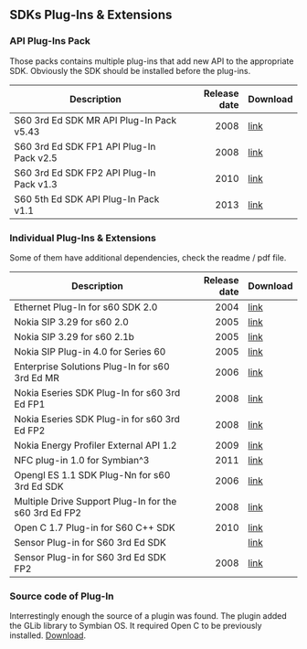 ## SDKs Plug-Ins & Extensions


### API Plug-Ins Pack

Those packs contains multiple plug-ins that add new API to the appropriate SDK.
Obviously the SDK should be installed before the plug-ins.

| Description                              | Release date  | Download |
|------------------------------------------|--------------:|----------|
| S60 3rd Ed SDK MR API Plug-In Pack v5.43 |           2008| [link](https://mega.nz/#!yhkG3S6I!H_IkGRituRpifqv2zyoBWixkU_2B1yN5P3bl1T2v9co) |
| S60 3rd Ed SDK FP1 API Plug-In Pack v2.5 |           2008| [link](https://mega.nz/#!6sMGUL6a!f7uQySak-OnW0LKC3xUe_3Fhl93DIEjfsVnnM0uTmEk) |
| S60 3rd Ed SDK FP2 API Plug-In Pack v1.3 |           2010| [link](https://mega.nz/#!mhEjlBKJ!pKUWIST8yH55kvJT-gVNxN6JTWsi4cRjhzNm1Si46pA) |
| S60 5th Ed SDK API Plug-In Pack v1.1     |           2013| [link](https://mega.nz/#!HstiVbJJ!8Fj5WykB7KU36ERYLMDwz9aWqFWMTv6e2ipDAKYvcvg) |


### Individual Plug-Ins & Extensions

Some of them have additional dependencies, check the readme / pdf file.

| Description                                           | Release date  | Download |
|-------------------------------------------------------|--------------:|----------|
| Ethernet Plug-In for s60 SDK 2.0                      |           2004| [link](https://mega.nz/#!j49nxLQL!H8hA1mdfpsmfPuUKqw1Cr2fG3ruaXZptf5usbr_nZ8I) |
| Nokia SIP 3.29 for s60 2.0                            |           2005| [link](https://mega.nz/#!30clSKRZ!7ewVW6VtCqHS3QF5PpXbXk-bhZ6ahmsVhKElG3zwTOs) |
| Nokia SIP 3.29 for s60 2.1b                           |           2005| [link](https://mega.nz/#!P11W1YQK!TrIOfwEDeOCg6jLNP2AwymRD1ilZUyOdgUtdkGSItf0) |
| Nokia SIP Plug-in 4.0 for Series 60                   |           2005| [link](https://mega.nz/#!H0FBiCRC!tXDHduc268Dj--GBcZUj5yxFPfy9j_we9tdP87-8EjE) |
| Enterprise Solutions Plug-In for s60 3rd Ed MR        |           2006| [link](https://mega.nz/#!fxUTjRDC!DvU2vOwP2pEf-9yHCIl4vDXzMGjU1J_4j9aDm7Vv20A) |
| Nokia Eseries SDK Plug-In for s60 3rd Ed FP1          |           2008| [link](https://mega.nz/#!a5sBwDwQ!50s6obaKI4cPHr3nhhrut5e3_Wx2VmQC1NOv4CHmgsM) |
| Nokia Eseries SDK Plug-in for s60 3rd Ed FP2          |           2008| [link](https://mega.nz/#!eo0VmJyI!5i9Qt_TfnVBnRZ6y8XEPoyQ5CN7e5Ohmy5RzpTr4Lw8) |
| Nokia Energy Profiler External API 1.2                |           2009| [link](https://mega.nz/#!uh0ygaRB!7zJkL-vpSeeJwjwW3cvBa6z79vl_ALLwzArAySXf1S8) |
| NFC plug-in 1.0 for Symbian^3                         |           2011| [link](https://mega.nz/#!2xUl2RzQ!f5-pfKN5apn20Yi4VedQ99KuIf8OKXvZG5FPJVC5mZU) |
| Opengl ES 1.1 SDK Plug-Nn for s60 3rd Ed SDK          |           2006| [link](https://mega.nz/#!LgsXxYDI!XoyKIMIh9hqdv56kVIkA4wjDHnJ61WDGqTiSSERoYS0) |
| Multiple Drive Support Plug-In for the s60 3rd Ed FP2 |           2008| [link](https://mega.nz/#!zokHQQrb!uG94xxFwgP_kI5g3V6323N0ETFgK-l9vSQ5wCnFFsRY) |
| Open C 1.7 Plug-in for S60 C++ SDK                    |           2010| [link](https://mega.nz/#!z1FzWKTR!2X7AXZTsPCxcM31w68E90FmPpML1bJQEQeTFqTQY9Jc) |
| Sensor Plug-in for S60 3rd Ed SDK                     |               | [link](https://mega.nz/#!jlMw1YZZ!3FouubYAZA0C_9-ir83c9Ui9K8_3D6dXDkp1WwVDmz4) |
| Sensor Plug-in for S60 3rd Ed SDK FP2                 |           2008| [link](https://mega.nz/#!KhExjKrC!XMasdkmoH17JmnxoqVR2IXSwn8T_kXxLKXR00jPVbjU) |


### Source code of Plug-In

Interrestingly enough the source of a plugin was found. The plugin added the GLib library to Symbian OS. It required Open C to be previously installed. [Download](https://mega.nz/#!a4103ZwB!O1AGz77UFkHT_yir1gxRHHcu6JLbijh7CSaI3XVrj-o).